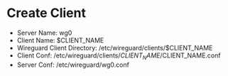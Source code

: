 # Create Client

* Server Name: wg0
* Client Name: $CLIENT_NAME
* Wireguard Client Directory: /etc/wireguard/clients/$CLIENT_NAME
* Client Conf: /etc/wireguard/clients/$CLIENT_NAME/$CLIENT_NAME.conf
* Server Conf: /etc/wireguard/wg0.conf
